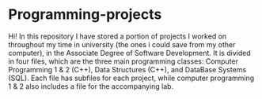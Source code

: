 # Programming-projects

Hi! In this repository I have stored a portion of projects I worked on throughout my time in university (the ones i could save from my other computer), in the Associate Degree of Software Development. 
It is divided in four files, which are the three main programming classes: Computer Programming 1 & 2 (C++), Data Structures (C++), and DataBase Systems (SQL).
Each file has subfiles for each project, while computer programming 1 & 2 also includes a file for the accompanying lab. 

